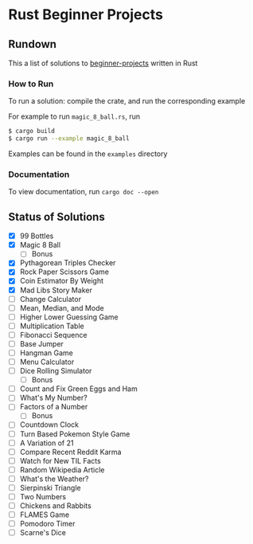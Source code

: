 # Rust Beginner Projects

## Rundown

This a list of solutions to [beginner-projects](https://github.com/jorgegonzalez/beginner-projects) written in Rust

### How to Run

To run a solution: compile the crate, and run the corresponding example

For example to run `magic_8_ball.rs`, run
```bash
$ cargo build
$ cargo run --example magic_8_ball
```

Examples can be found in the `examples` directory

### Documentation

To view documentation, run `cargo doc --open`

## Status of Solutions

- [x] 99 Bottles
- [x] Magic 8 Ball
  - [ ] Bonus
- [x] Pythagorean Triples Checker
- [x] Rock Paper Scissors Game
- [x] Coin Estimator By Weight
- [x] Mad Libs Story Maker
- [ ] Change Calculator
- [ ] Mean, Median, and Mode
- [ ] Higher Lower Guessing Game
- [ ] Multiplication Table
- [ ] Fibonacci Sequence
- [ ] Base Jumper
- [ ] Hangman Game
- [ ] Menu Calculator
- [ ] Dice Rolling Simulator
  - [ ] Bonus
- [ ] Count and Fix Green Eggs and Ham
- [ ] What's My Number?
- [ ] Factors of a Number
  - [ ] Bonus
- [ ] Countdown Clock
- [ ] Turn Based Pokemon Style Game
- [ ] A Variation of 21
- [ ] Compare Recent Reddit Karma
- [ ] Watch for New TIL Facts
- [ ] Random Wikipedia Article
- [ ] What's the Weather?
- [ ] Sierpinski Triangle
- [ ] Two Numbers
- [ ] Chickens and Rabbits
- [ ] FLAMES Game
- [ ] Pomodoro Timer
- [ ] Scarne's Dice
